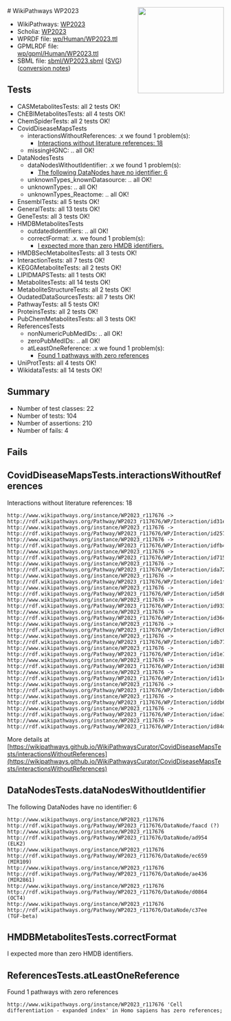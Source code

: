 <img style="float: right; width: 200px" src="../logo.png" />
# WikiPathways WP2023

* WikiPathways: [WP2023](https://identifiers.org/wikipathways:WP2023)
* Scholia: [WP2023](https://scholia.toolforge.org/wikipathways/WP2023)
* WPRDF file: [wp/Human/WP2023.ttl](../wp/Human/WP2023.ttl)
* GPMLRDF file: [wp/gpml/Human/WP2023.ttl](../wp/gpml/Human/WP2023.ttl)
* SBML file: [sbml/WP2023.sbml](../sbml/WP2023.sbml) ([SVG](../sbml/WP2023.svg)) ([conversion notes](../sbml/WP2023.txt))

## Tests
* CASMetabolitesTests: all 2 tests OK!
* ChEBIMetabolitesTests: all 4 tests OK!
* ChemSpiderTests: all 2 tests OK!
* CovidDiseaseMapsTests
    * interactionsWithoutReferences: .x we found 1 problem(s):
        * [Interactions without literature references: 18](#9701cce9)
    * missingHGNC: .. all OK!
* DataNodesTests
    * dataNodesWithoutIdentifier: .x we found 1 problem(s):
        * [The following DataNodes have no identifier: 6](#d2d32fa5)
    * unknownTypes_knownDatasource: .. all OK!
    * unknownTypes: .. all OK!
    * unknownTypes_Reactome: .. all OK!
* EnsemblTests: all 5 tests OK!
* GeneralTests: all 13 tests OK!
* GeneTests: all 3 tests OK!
* HMDBMetabolitesTests
    * outdatedIdentifiers: .. all OK!
    * correctFormat: .x. we found 1 problem(s):
        * [I expected more than zero HMDB identifiers.](#ad154c1e)
* HMDBSecMetabolitesTests: all 3 tests OK!
* InteractionTests: all 7 tests OK!
* KEGGMetaboliteTests: all 2 tests OK!
* LIPIDMAPSTests: all 1 tests OK!
* MetabolitesTests: all 14 tests OK!
* MetaboliteStructureTests: all 2 tests OK!
* OudatedDataSourcesTests: all 7 tests OK!
* PathwayTests: all 5 tests OK!
* ProteinsTests: all 2 tests OK!
* PubChemMetabolitesTests: all 3 tests OK!
* ReferencesTests
    * nonNumericPubMedIDs: .. all OK!
    * zeroPubMedIDs: .. all OK!
    * atLeastOneReference: .x we found 1 problem(s):
        * [Found 1 pathways with zero references](#35eb778e)
* UniProtTests: all 4 tests OK!
* WikidataTests: all 14 tests OK!


## Summary

* Number of test classes: 22
* Number of tests: 104
* Number of assertions: 210
* Number of fails: 4

## Fails

<a name="9701cce9" />

## CovidDiseaseMapsTests.interactionsWithoutReferences

Interactions without literature references: 18
```
http://www.wikipathways.org/instance/WP2023_r117676 -> http://rdf.wikipathways.org/Pathway/WP2023_r117676/WP/Interaction/id31ed887c
http://www.wikipathways.org/instance/WP2023_r117676 -> http://rdf.wikipathways.org/Pathway/WP2023_r117676/WP/Interaction/id257f7a2d
http://www.wikipathways.org/instance/WP2023_r117676 -> http://rdf.wikipathways.org/Pathway/WP2023_r117676/WP/Interaction/idfb49b3e4
http://www.wikipathways.org/instance/WP2023_r117676 -> http://rdf.wikipathways.org/Pathway/WP2023_r117676/WP/Interaction/id715c0512
http://www.wikipathways.org/instance/WP2023_r117676 -> http://rdf.wikipathways.org/Pathway/WP2023_r117676/WP/Interaction/ida72f3319
http://www.wikipathways.org/instance/WP2023_r117676 -> http://rdf.wikipathways.org/Pathway/WP2023_r117676/WP/Interaction/ide1fc3464
http://www.wikipathways.org/instance/WP2023_r117676 -> http://rdf.wikipathways.org/Pathway/WP2023_r117676/WP/Interaction/id5d65ba4b
http://www.wikipathways.org/instance/WP2023_r117676 -> http://rdf.wikipathways.org/Pathway/WP2023_r117676/WP/Interaction/id933f2cdb
http://www.wikipathways.org/instance/WP2023_r117676 -> http://rdf.wikipathways.org/Pathway/WP2023_r117676/WP/Interaction/id36c59001
http://www.wikipathways.org/instance/WP2023_r117676 -> http://rdf.wikipathways.org/Pathway/WP2023_r117676/WP/Interaction/id9c64efeb
http://www.wikipathways.org/instance/WP2023_r117676 -> http://rdf.wikipathways.org/Pathway/WP2023_r117676/WP/Interaction/idb77f7424
http://www.wikipathways.org/instance/WP2023_r117676 -> http://rdf.wikipathways.org/Pathway/WP2023_r117676/WP/Interaction/id1e13f173
http://www.wikipathways.org/instance/WP2023_r117676 -> http://rdf.wikipathways.org/Pathway/WP2023_r117676/WP/Interaction/id38b15582
http://www.wikipathways.org/instance/WP2023_r117676 -> http://rdf.wikipathways.org/Pathway/WP2023_r117676/WP/Interaction/id11e4d74a
http://www.wikipathways.org/instance/WP2023_r117676 -> http://rdf.wikipathways.org/Pathway/WP2023_r117676/WP/Interaction/idb0ced9a
http://www.wikipathways.org/instance/WP2023_r117676 -> http://rdf.wikipathways.org/Pathway/WP2023_r117676/WP/Interaction/iddb67ecf2
http://www.wikipathways.org/instance/WP2023_r117676 -> http://rdf.wikipathways.org/Pathway/WP2023_r117676/WP/Interaction/idae3e1b20
http://www.wikipathways.org/instance/WP2023_r117676 -> http://rdf.wikipathways.org/Pathway/WP2023_r117676/WP/Interaction/id84dc2955
```

More details at [https://wikipathways.github.io/WikiPathwaysCurator/CovidDiseaseMapsTests/interactionsWithoutReferences](https://wikipathways.github.io/WikiPathwaysCurator/CovidDiseaseMapsTests/interactionsWithoutReferences)

<a name="d2d32fa5" />

## DataNodesTests.dataNodesWithoutIdentifier

The following DataNodes have no identifier: 6
```
http://www.wikipathways.org/instance/WP2023_r117676 http://rdf.wikipathways.org/Pathway/WP2023_r117676/DataNode/faacd (?)
http://www.wikipathways.org/instance/WP2023_r117676 http://rdf.wikipathways.org/Pathway/WP2023_r117676/DataNode/ad954 (ELK2)
http://www.wikipathways.org/instance/WP2023_r117676 http://rdf.wikipathways.org/Pathway/WP2023_r117676/DataNode/ec659 (MIR109)
http://www.wikipathways.org/instance/WP2023_r117676 http://rdf.wikipathways.org/Pathway/WP2023_r117676/DataNode/ae436 (MIR2861)
http://www.wikipathways.org/instance/WP2023_r117676 http://rdf.wikipathways.org/Pathway/WP2023_r117676/DataNode/d0864 (OCT4)
http://www.wikipathways.org/instance/WP2023_r117676 http://rdf.wikipathways.org/Pathway/WP2023_r117676/DataNode/c37ee (TGF-beta)
```

<a name="ad154c1e" />

## HMDBMetabolitesTests.correctFormat

I expected more than zero HMDB identifiers.
<a name="35eb778e" />

## ReferencesTests.atLeastOneReference

Found 1 pathways with zero references
```
http://www.wikipathways.org/instance/WP2023_r117676 'Cell differentiation - expanded index' in Homo sapiens has zero references; 
```

